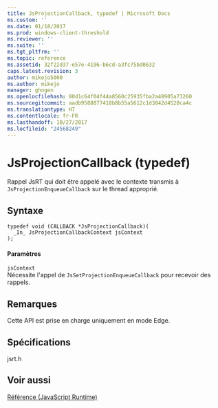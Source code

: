 ```yaml
---
title: JsProjectionCallback, typedef | Microsoft Docs
ms.custom: ''
ms.date: 01/18/2017
ms.prod: windows-client-threshold
ms.reviewer: ''
ms.suite: ''
ms.tgt_pltfrm: ''
ms.topic: reference
ms.assetid: 32f22d37-e57e-4196-b6cd-a3fc75bd0632
caps.latest.revision: 3
author: mikejo5000
ms.author: mikejo
manager: ghogen
ms.openlocfilehash: 80d1c64f04f44a8560c25935fba2a48905a73260
ms.sourcegitcommit: aadb9588877418b8b55a5612c1d3842d4520ca4c
ms.translationtype: HT
ms.contentlocale: fr-FR
ms.lasthandoff: 10/27/2017
ms.locfileid: "24568249"
---
```

# <a name="jsprojectioncallback-typedef"></a>JsProjectionCallback (typedef)
Rappel JsRT qui doit être appelé avec le contexte transmis à `JsProjectionEnqueueCallback` sur le thread approprié.  
  
## <a name="syntax"></a>Syntaxe  
  
```  
typedef void (CALLBACK *JsProjectionCallback)(  
  _In_ JsProjectionCallbackContext jsContext  
);  
```  
  
#### <a name="parameters"></a>Paramètres  
 `jsContext`  
 Nécessite l'appel de `JsSetProjectionEnqueueCallback` pour recevoir des rappels.  
  
## <a name="remarks"></a>Remarques  
 Cette API est prise en charge uniquement en mode Edge.  
  
## <a name="requirements"></a>Spécifications  
 jsrt.h  
  
## <a name="see-also"></a>Voir aussi  
 [Référence (JavaScript Runtime)](../chakra-hosting/reference-javascript-runtime.md)